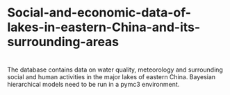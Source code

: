 # Social-and-economic-data-of-lakes-in-eastern-China-and-its-surrounding-areas
#
The database contains data on water quality, meteorology and surrounding social and human activities in the major lakes of eastern China. Bayesian hierarchical models need to be run in a pymc3 environment.

